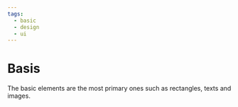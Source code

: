```yaml
---
tags:
  - basic
  - design
  - ui
---
```


# Basis
The basic elements are the most primary ones such as rectangles, texts and images.
